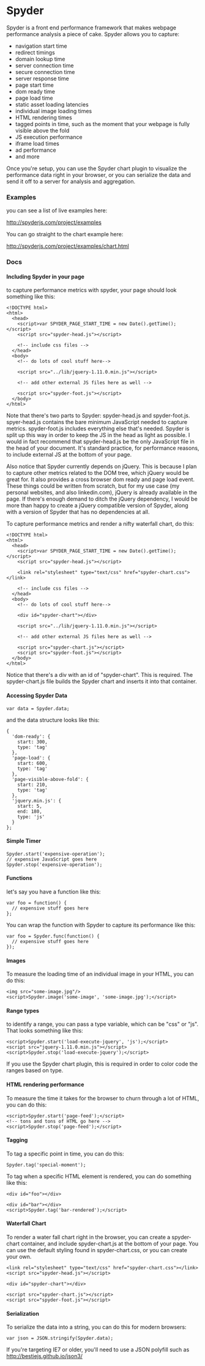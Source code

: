 Spyder
======

Spyder is a front end performance framework that makes webpage performance analysis a piece of cake.  Spyder allows you to capture:

* navigation start time
* redirect timings
* domain lookup time
* server connection time
* secure connection time
* server response time
* page start time
* dom ready time
* page load time
* static asset loading latencies
* individual image loading times
* HTML rendering times
* tagged points in time, such as the moment that your webpage is fully visible above the fold
* JS execution performance
* iframe load times
* ad performance
* and more

Once you're setup, you can use the Spyder chart plugin to visualize the performance data right in your browser, or you can serialize the data and send it off to a server for analysis and aggregation.

### Examples

you can see a list of live examples here:

http://spyderjs.com/project/examples

You can go straight to the chart example here:

http://spyderjs.com/project/examples/chart.html

### Docs

#### Including Spyder in your page

to capture performance metrics with spyder, your page should look something like this:

    <!DOCTYPE html>
    <html>
      <head>
        <script>var SPYDER_PAGE_START_TIME = new Date().getTime();</script>
        <script src="spyder-head.js"></script>
        
        <!-- include css files -->
      </head>
      <body>
        <!-- do lots of cool stuff here-->
    
        <script src="../lib/jquery-1.11.0.min.js"></script>
        
        <!-- add other external JS files here as well -->
        
        <script src="spyder-foot.js"></script>
      </body>
    </html>
    
Note that there's two parts to Spyder: spyder-head.js and spyder-foot.js.  spyer-head.js contains the bare minimum JavaScript needed to capture metrics.  spyder-foot.js includes everything else that's needed.  Spyder is split up this way in order to keep the JS in the head as light as possible.  I would in fact recommend that spyder-head.js be the only JavaScript file in the head of your document.  It's standard practice, for performance reasons, to include external JS at the bottom of your page.

Also notice that Spyder currently depends on jQuery.  This is because I plan to capture other metrics related to the DOM tree, which jQuery would be great for.  It also provides a cross browser dom ready and page load event.  These things could be written from scratch, but for my use case (my personal websites, and also linkedin.com), jQuery is already available in the page.  If there's enough demand to ditch the jQuery dependency, I would be more than happy to create a jQuery compatible version of Spyder, along with a version of Spyder that has no dependencies at all.
    
To capture performance metrics and render a nifty waterfall chart, do this:

    <!DOCTYPE html>
    <html>
      <head>
        <script>var SPYDER_PAGE_START_TIME = new Date().getTime();</script>
        <script src="spyder-head.js"></script>
        
        <link rel="stylesheet" type="text/css" href="spyder-chart.css"></link>
        
        <!-- include css files -->
      </head>
      <body>
        <!-- do lots of cool stuff here-->
        
        <div id="spyder-chart"></div>
    
        <script src="../lib/jquery-1.11.0.min.js"></script>
        
        <!-- add other external JS files here as well -->
        
        <script src="spyder-chart.js"></script>
        <script src="spyder-foot.js"></script>
      </body>
    </html>

Notice that there's a div with an id of "spyder-chart".  This is required.  The spyder-chart.js file builds the Spyder chart and inserts it into that container.

#### Accessing Spyder Data

    var data = Spyder.data;
  
and the data structure looks like this:

    {
      'dom-ready': {
        start: 300,
        type: 'tag'
      },
      'page-load': {
        start: 600,
        type: 'tag'
      },
      'page-visible-above-fold': {
        start: 210,
        type: 'tag'
      },
      'jquery.min.js': {
        start: 5,
        end: 180,
        type: 'js'
      }
    };

#### Simple Timer

    Spyder.start('expensive-operation');
    // expensive JavaScript goes here
    Spyder.stop('expensive-operation');

#### Functions

let's say you have a function like this:

    var foo = function() {
      // expensive stuff goes here
    };
    
You can wrap the function with Spyder to capture its performance like this:

    var foo = Spyder.func(function() {
      // expensive stuff goes here
    });
    
#### Images

To measure the loading time of an individual image in your HTML, you can do this:

    <img src="some-image.jpg"/>
    <script>Spyder.image('some-image', 'some-image.jpg');</script>
    
#### Range types

to identify a range, you can pass a type variable, which can be "css" or "js".  That looks something like this:

    <script>Spyder.start('load-execute-jquery', 'js');</script>
    <script src="jquery-1.11.0.min.js"></script>
    <script>Spyder.stop('load-execute-jquery');</script>
    
If you use the Spyder chart plugin, this is required in order to color code the ranges based on type.
    
#### HTML rendering performance

To measure the time it takes for the browser to churn through a lot of HTML, you can do this:

    <script>Spyder.start('page-feed');</script>
    <!-- tons and tons of HTML go here -->
    <script>Spyder.stop('page-feed');</script>
    
    
#### Tagging

To tag a specific point in time, you can do this:

    Spyder.tag('special-moment');
    
To tag when a specific HTML element is rendered, you can do something like this:

    <div id="foo"></div>
   
    <div id="bar"></div>
    <script>Spyder.tag('bar-rendered');</script>
    
#### Waterfall Chart

To render a water fall chart right in the browser, you can create a spyder-chart container, and include spyder-chart.js at the bottom of your page.  You can use the default styling found in spyder-chart.css, or you can create your own.

    <link rel="stylesheet" type="text/css" href="spyder-chart.css"></link>
    <script src="spyder-head.js"></script>
    
    <div id="spyder-chart"></div>
    
    <script src="spyder-chart.js"></script>
    <script src="spyder-foot.js"></script>
    
#### Serialization

To serialize the data into a string, you can do this for modern browsers:

    var json = JSON.stringify(Spyder.data);
    
If you're targeting IE7 or older, you'll need to use a JSON polyfill such as http://bestiejs.github.io/json3/

    

